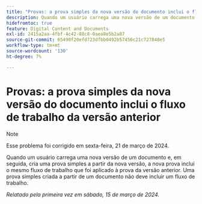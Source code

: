 ```yaml
---
title: "Provas: a prova simples da nova versão do documento inclui o fluxo de trabalho da versão anterior"
description: Quando um usuário carrega uma nova versão de um documento e, em seguida, cria uma prova simples a partir da nova versão, a nova prova inclui o mesmo fluxo de trabalho que foi aplicado à prova da versão anterior. Uma prova simples criada a partir de um documento não deve incluir um fluxo de trabalho.
hidefromtoc: true
feature: Digital Content and Documents
exl-id: 2415a2aa-4fbf-4c42-88c8-0aea8e5b2a87
source-git-commit: 65490f20efd723dfbb0492b57456c21c727848e5
workflow-type: tm+mt
source-wordcount: '130'
ht-degree: 7%

---
```


# Provas: a prova simples da nova versão do documento inclui o fluxo de trabalho da versão anterior

>[!NOTE]
>
>Esse problema foi corrigido em sexta-feira, 21 de março de 2024.

Quando um usuário carrega uma nova versão de um documento e, em seguida, cria uma prova simples a partir da nova versão, a nova prova inclui o mesmo fluxo de trabalho que foi aplicado à prova da versão anterior. Uma prova simples criada a partir de um documento não deve incluir um fluxo de trabalho.

_Relatado pela primeira vez em sábado, 15 de março de 2024._
